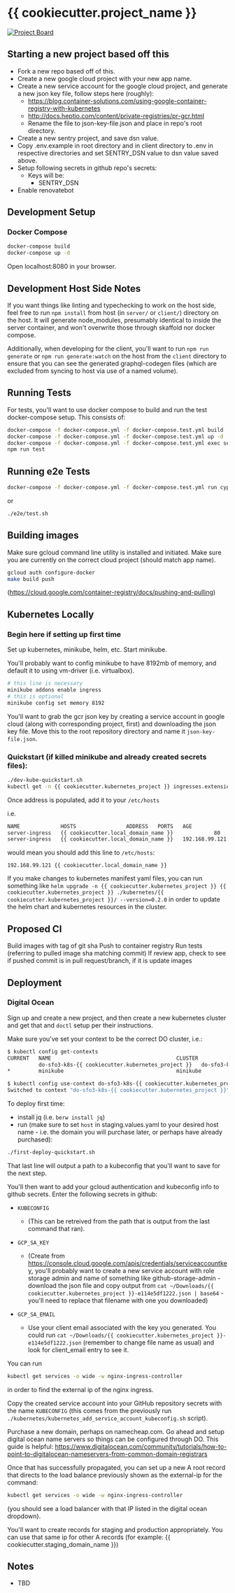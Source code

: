 # {{ cookiecutter.project_name }}
[![Project Board](https://img.shields.io/badge/project%20board-%20-green.svg)](https://github.com/mcabrams/graphql-django-apollo-starter/projects/1)

## Starting a new project based off this

- Fork a new repo based off of this.
- Create a new google cloud project with your new app name.
- Create a new service account for the google cloud project, and generate a new
json key file, follow steps here (roughly):
  - https://blog.container-solutions.com/using-google-container-registry-with-kubernetes
  - http://docs.heptio.com/content/private-registries/pr-gcr.html
  - Rename the file to json-key-file.json and place in repo's root directory.
- Create a new sentry project, and save dsn value.
- Copy .env.example in root directory and in client directory to .env in
respective directories and set SENTRY_DSN value to dsn value saved above.
- Setup following secrets in github repo's secrets:
    - Keys will be:
      - SENTRY_DSN
- Enable renovatebot

## Development Setup

### Docker Compose

```sh
docker-compose build
docker-compose up -d
```

Open localhost:8080 in your browser.

## Development Host Side Notes

If you want things like linting and typechecking to work on the host side,
feel free to run `npm install` from host (in `server/` or `client/`) directory
on the host.  It will generate node_modules, presumably identical to inside the
server container, and won't overwrite those through skaffold nor docker
compose.

Additionally, when developing for the client, you'll want to run
`npm run generate` or `npm run generate:watch` on the host from the `client`
directory to ensure that you can see the generated graphql-codegen files (which
are excluded from syncing to host via use of a named volume).


## Running Tests
For tests, you'll want to use docker compose to build and run the test docker-compose
setup.  This consists of:

```sh
docker-compose -f docker-compose.yml -f docker-compose.test.yml build
docker-compose -f docker-compose.yml -f docker-compose.test.yml up -d
docker-compose -f docker-compose.yml -f docker-compose.test.yml exec server-test /bin/sh
npm run test
```

## Running e2e Tests

```sh
docker-compose -f docker-compose.yml -f docker-compose.test.yml run cypress cypress run
```

or

```sh
./e2e/test.sh
```

## Building images

Make sure gcloud command line utility is installed and initiated. Make sure
you are currently on the correct cloud project (should match app name).

```sh
gcloud auth configure-docker
make build push
```
(https://cloud.google.com/container-registry/docs/pushing-and-pulling)


## Kubernetes Locally

### Begin here if setting up first time

Set up kubernetes, minikube, helm, etc.  Start minikube.

You'll probably want to config minikube to have 8192mb of memory, and
default it to using vm-driver (i.e. virtualbox).

```sh
# this line is necessary
minikube addons enable ingress
# this is optional
minikube config set memory 8192
```

You'll want to grab the gcr json key by creating a service account in google
cloud (along with corresponding project, first) and downloading the json key
file.  Move this to the root repository directory and name it
`json-key-file.json`.

### Quickstart (if killed minikube and already created secrets files):

```sh
./dev-kube-quickstart.sh
kubectl get -n {{ cookiecutter.kubernetes_project }} ingresses.extensions -w
```

Once address is populated, add it to your `/etc/hosts`

i.e.

```sh
NAME             HOSTS                ADDRESS   PORTS   AGE
server-ingress   {{ cookiecutter.local_domain_name }}             80      12s
server-ingress   {{ cookiecutter.local_domain_name }}   192.168.99.121   80      33s
```

would mean you should add this line to `/etc/hosts`:

```
192.168.99.121 {{ cookiecutter.local_domain_name }}
```

If you make changes to kubernetes manifest yaml files, you can run something like
`helm upgrade -n {{ cookiecutter.kubernetes_project }} {{ cookiecutter.kubernetes_project }} ./kubernetes/{{ cookiecutter.kubernetes_project }}/ --version=0.2.0`
in order to update the helm chart and kubernetes resources in the cluster.

## Proposed CI

Build images with tag of git sha
Push to container registry
Run tests (referring to pulled image sha matching commit)
If review app, check to see if pushed commit is in pull request/branch, if it is
update images

## Deployment
### Digital Ocean

Sign up and create a new project, and then create a new kubernetes cluster and
get that and `doctl` setup per their instructions.

Make sure you've set your context to be the correct DO cluster, i.e.:

```sh
$ kubectl config get-contexts
CURRENT   NAME                                        CLUSTER                                     AUTHINFO                                          NAMESPACE
          do-sfo3-k8s-{{ cookiecutter.kubernetes_project }}   do-sfo3-k8s-{{ cookiecutter.kubernetes_project}}   do-sfo3-k8s-{{ cookiecutter.kubernetes_project }}-admin
*         minikube                                    minikube                                    minikube

$ kubectl config use-context do-sfo3-k8s-{{ cookiecutter.kubernetes_project }}
Switched to context "do-sfo3-k8s-{{ cookiecutter.kubernetes_project }}".
```

To deploy first time:
- install jq (i.e. `berw install jq`)
- run (make sure to set `host` in staging.values.yaml to
your desired host name - i.e. the domain you will purchase later, or perhaps
have already purchased):
```sh
./first-deploy-quickstart.sh
```

That last line will output a path to a kubeconfig that you'll want to save
for the next step.

You'll then want to add your gcloud authentication and kubeconfig info to github
secrets.  Enter the following secrets in github:

- `KUBECONFIG`
  - (This can be retreived from the path that is output from the last command
      that ran).

- `GCP_SA_KEY`
  - (Create from
      https://console.cloud.google.com/apis/credentials/serviceaccountkey,
      you'll probably want to create a new service account with role storage admin
      and name of something like github-storage-admin -
      download the json file and copy output from `cat
      ~/Downloads/{{ cookiecutter.kubernetes_project }}-e114e5df1222.json | base64` -
      you'll need to replace that filename with one you downloaded)

- `GCP_SA_EMAIL`
  - Use your client email associated with the key you generated. You could run
  `cat ~/Downloads/{{ cookiecutter.kubernetes_project }}-e114e5df1222.json` (remember
  to change file name as usual) and look for client_email entry to see it.

You can run

```sh
kubectl get services -o wide -w nginx-ingress-controller
```

in order to find the external ip of the nginx ingress.

Copy the created service account into your GitHub repository secrets with the
name `KUBECONFIG` (this comes from the previously run `./kubernetes/kubernetes_add_service_account_kubeconfig.sh` script).

Purchase a new domain, perhaps on namecheap.com.  Go ahead and setup digital ocean
name servers so things can be configured through DO.  This guide is helpful:
https://www.digitalocean.com/community/tutorials/how-to-point-to-digitalocean-nameservers-from-common-domain-registrars

Once that has successfully propagated, you can set up a new A root record that
directs to the load balance previously shown as the external-ip for the command:
```sh
kubectl get services -o wide -w nginx-ingress-controller
```
(you should see a load balancer with that IP listed in the digital ocean dropdown).

You'll want to create records for staging and production appropriately.
You can use that same ip for other A records (for example: {{ cookiecutter.staging_domain_name }})

## Notes
- TBD
